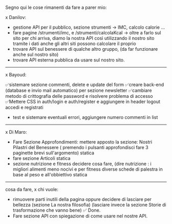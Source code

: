 Segno qui le cose rimanenti da fare a parer mio:

x Danilov:

- gestione API per il pubblico, sezione strumenti -> IMC, calcolo calorie ...
- fare pagine /strumenti/imc, e /strumenti/calcolaKcal -> oltre a farlo sul sito per chi arriva, diamo la nostra API così utilizzando il nostro sito tramite i dati anche gli altri siti possono calcolare il proprio
- trovare API sul benessere di qualche altro gruppo, (da far funzionare anche sul nostro sito)
- trovare API esterna pubblica da usare sul nostro sito.

---

x Bayoud:

✅sistemare sezione commenti, delete e update del form
✅creare back-end (database e invio mail automatico) per sezione newsletter
✅cambiare metodo di crittografia delle password e risolvere problema di accesso
✅Mettere CSS in auth/login e auth/register e aggiungere in header logout accedi e registrati

- test e sistemare eventuali errori, aggiungere numero commenti in list

---

x Di Maro:

- Fare Sezione Approfondimenti: mettere apposto la sezione: Nostri Pilastri del Benessere ( premendo i pulsanti approfondisci fare 3 paginette brevi sull'argomento) statica
- fare sezione Articoli statica
- sezione nutrizione e fitness decidere cosa fare, (dire nutrizione : i migliori alimenti meno nocivi e per fitness diverse schede di palestra in base al peso e all'obbiettivo statica

---

cosa da fare, x chi vuole:

- rimuovere parti inutili della pagina oppure decidere di lasciare per bellezza (sezione La nostra filosofia) (lasciare invece la sezione Storie di trasformazione che vanno bene) ✅ Done.
- Fare sezione API con spiegazione di come usare nel nostre API.
